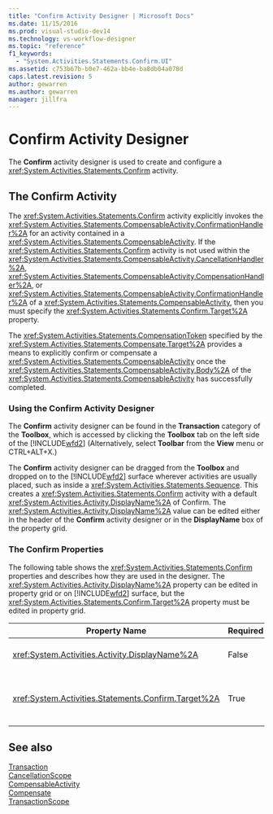 ```yaml
---
title: "Confirm Activity Designer | Microsoft Docs"
ms.date: 11/15/2016
ms.prod: visual-studio-dev14
ms.technology: vs-workflow-designer
ms.topic: "reference"
f1_keywords: 
  - "System.Activities.Statements.Confirm.UI"
ms.assetid: c753b67b-b0e7-462a-bb4e-ba8db04a078d
caps.latest.revision: 5
author: gewarren
ms.author: gewarren
manager: jillfra
---
```

# Confirm Activity Designer
The **Confirm** activity designer is used to create and configure a <xref:System.Activities.Statements.Confirm> activity.  
  
## The Confirm Activity  
 The <xref:System.Activities.Statements.Confirm> activity explicitly invokes the <xref:System.Activities.Statements.CompensableActivity.ConfirmationHandler%2A> for an activity contained in a <xref:System.Activities.Statements.CompensableActivity>. If the <xref:System.Activities.Statements.Confirm> activity is not used within the <xref:System.Activities.Statements.CompensableActivity.CancellationHandler%2A>, <xref:System.Activities.Statements.CompensableActivity.CompensationHandler%2A>, or <xref:System.Activities.Statements.CompensableActivity.ConfirmationHandler%2A> of a <xref:System.Activities.Statements.CompensableActivity>, then you must specify the <xref:System.Activities.Statements.Confirm.Target%2A> property.  
  
 The <xref:System.Activities.Statements.CompensationToken> specified by the <xref:System.Activities.Statements.Compensate.Target%2A> provides a means to explicitly confirm or compensate a <xref:System.Activities.Statements.CompensableActivity> once the <xref:System.Activities.Statements.CompensableActivity.Body%2A> of the <xref:System.Activities.Statements.CompensableActivity> has successfully completed.  
  
### Using the Confirm Activity Designer  
 The **Confirm** activity designer can be found in the **Transaction** category of the **Toolbox**, which is accessed by clicking the **Toolbox** tab on the left side of the [!INCLUDE[wfd2](../includes/wfd2-md.md)] (Alternatively, select **Toolbar** from the **View** menu or CTRL+ALT+X.)  
  
 The **Confirm** activity designer can be dragged from the **Toolbox** and dropped on to the [!INCLUDE[wfd2](../includes/wfd2-md.md)] surface wherever activities are usually placed, such as inside a <xref:System.Activities.Statements.Sequence>. This creates a <xref:System.Activities.Statements.Confirm> activity with a default <xref:System.Activities.Activity.DisplayName%2A> of Confirm. The <xref:System.Activities.Activity.DisplayName%2A> value can be edited either in the header of the **Confirm** activity designer or in the **DisplayName** box of the property grid.  
  
### The Confirm Properties  
 The following table shows the <xref:System.Activities.Statements.Confirm> properties and describes how they are used in the designer. The <xref:System.Activities.Activity.DisplayName%2A> property can be edited in property grid or on [!INCLUDE[wfd2](../includes/wfd2-md.md)] surface, but the <xref:System.Activities.Statements.Confirm.Target%2A> property must be edited in property grid.  
  
|Property Name|Required|Usage|  
|-------------------|--------------|-----------|  
|<xref:System.Activities.Activity.DisplayName%2A>|False|Specifies the optional friendly name of the <xref:System.Activities.Statements.CancellationScope> activity. The default is Confirm.|  
|<xref:System.Activities.Statements.Confirm.Target%2A>|True|Specifies the <xref:System.Activities.InArgument%601> that contains the <xref:System.Activities.Statements.CompensationToken> for this <xref:System.Activities.Statements.Confirm> activity.|  
  
## See also  
 [Transaction](../workflow-designer/transaction-activity-designers.md)   
 [CancellationScope](../workflow-designer/cancellationscope-activity-designer.md)   
 [CompensableActivity](../workflow-designer/compensableactivity-activity-designer.md)   
 [Compensate](../workflow-designer/compensate-activity-designer.md)   
 [TransactionScope](../workflow-designer/transactionscope-activity-designer.md)